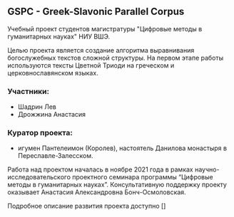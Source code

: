 ## GSPC - Greek-Slavonic Parallel Corpus
Учебный проект студентов магистратуры "Цифровые методы в гуманитарных науках" НИУ ВШЭ.

Целью проекта является создание алгоритма выравнивания богослужебных текстов сложной структуры.
На первом этапе работы используются тексты Цветной Триоди на греческом и церковнославянском языках. 
  
### Участники:
- Шадрин Лев
- Дрожжина Анастасия

### Куратор проекта:
- игумен Пантелеимон (Королев), настоятель Данилова монастыря в Переславле-Залесском.  

Работа над проектом началась в ноябре 2021 года в рамках научно-исследовательского проектного семинара программы “Цифровые методы в гуманитарных науках”.
Консультативную поддержку проекту оказывает Анастасия Александровна Бонч-Осмоловская.

Подробное описание развития проекта доступно []
